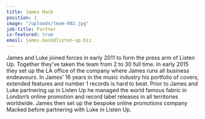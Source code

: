 ```yaml
---
title: James Mack
position: 1
image: "/uploads/team-002.jpg"
job-title: Partner
is-featured: true
email: james.mack@listen-up.biz
---
```


James and Luke joined forces in early 2011 to form the press arm of Listen Up. Together they’ve taken the team from 2 to 30 full time. In early 2015 they set up the LA office of the company where James runs all business endeavours. In James’ 16 years in the music industry his portfolio of covers, extended features and number 1 records is hard to beat. Prior to James and Luke partnering up in Listen Up he managed the world famous fabric in London’s online promotion and record label releases in all territories worldwide. James then set up the bespoke online promotions company Macked before partnering with Luke in Listen Up.